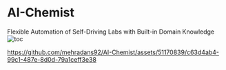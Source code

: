 # AI-Chemist
Flexible Automation of Self-Driving Labs with Built-in Domain Knowledge
![toc](https://github.com/mehradans92/AI-Chemist/assets/51170839/86a60c8e-b054-450a-8ca7-c8943040ede4)


https://github.com/mehradans92/AI-Chemist/assets/51170839/c63d4ab4-99c1-487e-8d0d-79a1ceff3e38

